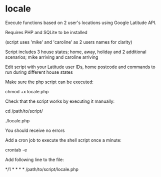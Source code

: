 locale
======

Execute functions based on 2 user's locations using Google Latitude API.


Requires PHP and SQLite to be installed

(script uses 'mike' and 'caroline' as 2 users names for clarity)

Script includes 3 house states; home, away, holiday and 2 additional scenarios; mike arriving and caroline arriving


Edit script with your Latitude user IDs, home postcode and commands to run during different house states


Make sure the php script can be executed:

chmod +x locale.php

Check that the script works by executing it manually:

cd /path/to/script/

./locale.php

You should receive no errors


Add a cron job to execute the shell script once a minute:

crontab -e

Add following line to the file:

*/1 * * * * /path/to/script/locale.php

